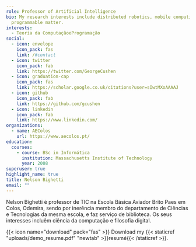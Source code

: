 ```yaml
---
role: Professor of Artificial Intelligence
bio: My research interests include distributed robotics, mobile computing and
  programmable matter.
interests:
  - Teoria da ComputaçãoeProgramação
social:
  - icon: envelope
    icon_pack: fas
    link: /#contact
  - icon: twitter
    icon_pack: fab
    link: https://twitter.com/GeorgeCushen
  - icon: graduation-cap
    icon_pack: fas
    link: https://scholar.google.co.uk/citations?user=sIwtMXoAAAAJ
  - icon: github
    icon_pack: fab
    link: https://github.com/gcushen
  - icon: linkedin
    icon_pack: fab
    link: https://www.linkedin.com/
organizations:
  - name: AEColos
    url: https://www.aecolos.pt/
education:
  courses:
    - course: BSc in Informática
      institution: Massachusetts Institute of Technology
      year: 2008
superuser: true
highlight_name: true
title: Nelson Bighetti
email: ""
---
```

Nelson Bighetti é professor de TIC na Escola Básica Aviador Brito Paes em Colos, Odemira, sendo por inerência membro do departamento de Ciências e Tecnologias da mesma escola, e faz serviço de biblioteca. Os seus interesses incluêm ciência da computação e filosofia digital.

{{< icon name="download" pack="fas" >}} Download my {{< staticref "uploads/demo_resume.pdf" "newtab" >}}resumé{{< /staticref >}}.